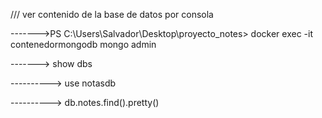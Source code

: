 /// ver contenido de la base de datos por consola

------->PS C:\Users\Salvador\Desktop\proyecto_notes> docker exec -it contenedormongodb mongo admin

-------> show dbs

----------> use notasdb

----------> db.notes.find().pretty()
